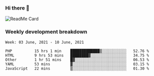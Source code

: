 ### Hi there 👋

<!--
**itzcy/itzcy** is a ✨ _special_ ✨ repository because its `README.md` (this file) appears on your GitHub profile.

Here are some ideas to get you started:

- 🔭 I’m currently working on ...
- 🌱 I’m currently learning ...
- 👯 I’m looking to collaborate on ...
- 🤔 I’m looking for help with ...
- 💬 Ask me about ...
- 📫 How to reach me: ...
- 😄 Pronouns: ...
- ⚡ Fun fact: ...
-->
![ReadMe Card](https://github-readme-stats.vercel.app/api?username=itzcy&show_icons=true&title_color=2d3198&icon_color=797cb8&text_color=24292e&bg_color=f6f8fa)

### Weekly development breakdown
<!--START_SECTION:waka-->
```text
Week: 03 June, 2021 - 10 June, 2021

PHP          15 hrs 1 min    █████████████▒░░░░░░░░░░░   52.76 % 
HTML         9 hrs 53 mins   ████████▓░░░░░░░░░░░░░░░░   34.75 % 
Other        1 hr 51 mins    █▓░░░░░░░░░░░░░░░░░░░░░░░   06.53 % 
YAML         53 mins         ▓░░░░░░░░░░░░░░░░░░░░░░░░   03.15 % 
JavaScript   22 mins         ▒░░░░░░░░░░░░░░░░░░░░░░░░   01.30 % 
```
<!--END_SECTION:waka-->
